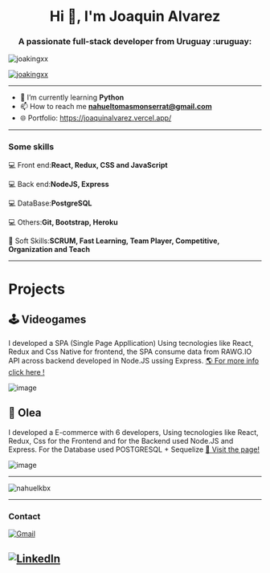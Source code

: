 <h1 align="center">Hi 👋, I'm Joaquin Alvarez</h1>
<h3 align="center">A passionate full-stack developer from Uruguay 	:uruguay:</h3>

<p align="left"> <img src="https://komarev.com/ghpvc/?username=joakingxx&label=Profile%20views&color=0e75b6&style=flat" alt="joakingxx" /> </p>

<p align="left"> <a href="https://github.com/ryo-ma/github-profile-trophy"><img src="https://github-profile-trophy.vercel.app/?username=joakingxx" alt="joakingxx" /></a> </p>

---

- 🌱 I’m currently learning **Python**
- 📫 How to reach me **nahueltomasmonserrat@gmail.com**
- 🌐 Portfolio: https://joaquinalvarez.vercel.app/

---
<h3 align="left">Some skills</h3>

💻 Front end:**React, Redux, CSS and JavaScript** 

💻 Back end:**NodeJS, Express** 

💻 DataBase:**PostgreSQL**

💻 Others:**Git, Bootstrap, Heroku**

🤝 Soft Skills:**SCRUM, Fast Learning, Team Player, Competitive, Organization and Teach**

---
<h1 aling="center"> Projects </h1>

<h2 aling="left"> 🕹️ Videogames </h2>
<p>I developed a SPA (Single Page Appllication) Using tecnologies like React, Redux and Css Native for frontend, the SPA consume data from RAWG.IO API across backend developed in Node.JS ussing Express.
<a href='https://github.com/Joakingxx/PI-Videogames-main'> 🌎 For more info click here !</a>
</p>

![image](https://raw.githubusercontent.com/Joakingxx/images/main/PI-VIDEOGAMES.png?token=GHSAT0AAAAAABRTN23EUYWTXH2O5EBDOIQEYTC5CWA)


<h2 aling="left"> 🍂 Olea </h2>
<p>I developed a E-commerce with 6 developers, Using tecnologies like React, Redux, Css for the Frontend and for the Backend used Node.JS and Express. For the Database used POSTGRESQL + Sequelize
<a href='https://somosolea.vercel.app/'> 🌱 Visit the page! </a>
</p>

![image](https://user-images.githubusercontent.com/73723295/138529591-e6795c04-469f-4136-9da2-1e0848fc3f54.png)

---

<p><img align="center" src="https://github-readme-streak-stats.herokuapp.com/?user=Joakingxx&" alt="nahuelkbx" /></p>


---
<h3 align="left">Contact</h3>

[![Gmail](https://img.shields.io/badge/-GMAIL-D14836?style=for-the-badge&logo=gmail&logoColor=white)](mailto:joaquinjoby@gmail.com)

[![LinkedIn](https://img.shields.io/badge/-LINKEDIN-0077B5?style=for-the-badge&logo=linkedin&logoColor=white)](https://www.linkedin.com/in/joaquinalvarezflores//)
---
